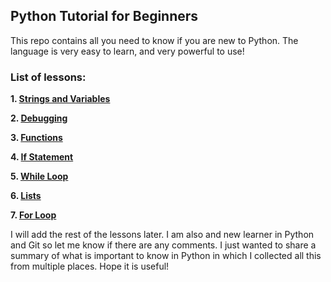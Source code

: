 ## Python Tutorial for Beginners

This repo contains all you need to know if you are new to Python. The language is very easy to learn, and very powerful to use!

### List of lessons:

**1. [Strings and Variables](https://github.com/mustafarrag/all-i-need-is-python/blob/master/%231_Strings_Variables.ipynb)**

**2. [Debugging](https://github.com/mustafarrag/all-i-need-is-python/blob/master/%232_Debugging.ipynb)**

**3. [Functions](https://github.com/mustafarrag/all-i-need-is-python/blob/master/%233_Functions.ipynb)**

**4. [If Statement](https://github.com/mustafarrag/all-i-need-is-python/blob/master/%234_If.ipynb)**

**5. [While Loop](https://github.com/mustafarrag/all-i-need-is-python/blob/master/%235_While.ipynb)**

**6. [Lists](https://github.com/mustafarrag/all-i-need-is-python/blob/master/%236_Lists.ipynb)**

**7. [For Loop](https://github.com/mustafarrag/all-i-need-is-python/blob/master/%237_For.ipynb)**

I will add the rest of the lessons later. I am also and new learner in Python and Git so let me know if there are any comments. I just wanted to share a summary of what is important to know in Python in which I collected all this from multiple places. Hope it is useful!

